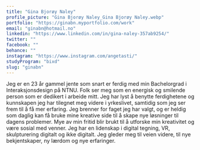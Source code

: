 ```yaml
---
title: "Gina Bjorøy Naley"
profile_picture: "Gina Bjorøy Naley_Gina Bjorøy Naley.webp"
portfolio: "https://ginabn.myportfolio.com/work"
email: "ginabn@hotmail.no"
linkedin: "https://www.linkedin.com/in/gina-naley-357ab9254/"
twitter: ""
facebook: ""
behance: ""
instagram: "https://www.instagram.com/angetasti/"
studyProgram: "bixd"
slug: "ginabn"
---
```


Jeg er en 23 år gammel jente som snart er ferdig med min Bachelorgrad i Interaksjonsdesign på NTNU. Folk ser meg som en energisk og smilende person som er dedikert i arbeide mitt. Jeg har lyst å benytte ferdighetene og kunnskapen jeg har tilegnet meg videre i yrkeslivet, samtidig som jeg ser frem til å få mer erfaring. Jeg brenner for faget jeg har valgt, og er heldig som daglig kan få bruke mine kreative side til å skape nye løsninger til dagens problemer. Mye av min fritid blir brukt til å utforske min kreativitet og være sosial med venner. Jeg har en lidenskap i digital tegning, VR, skulpturering digitalt og ikke digitalt. Jeg gleder meg til veien videre, til nye bekjentskaper, ny lærdom og nye erfaringer.
